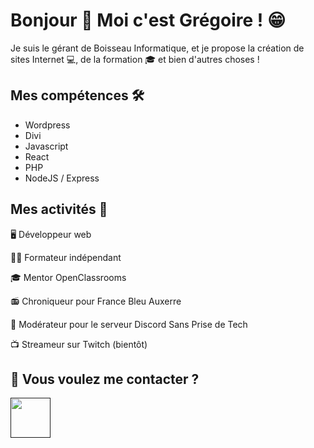 <h1>Bonjour 👋 Moi c'est Grégoire ! 😁</h1>

<p>
    Je suis le gérant de Boisseau Informatique, et je propose la création de sites Internet 💻, de la formation 🎓 et bien d'autres choses !
</p>

<h2>Mes compétences 🛠️</h2>
<ul>
    <li>Wordpress</li>
    <li>Divi</li>
    <li>Javascript</li>
    <li>React</li>
    <li>PHP</li>
    <li>NodeJS / Express</li>
</ul>

<h2>Mes activités 🏃</h2>
<p>🖥️ Développeur web</p>
<p>🧑‍🏫 Formateur indépendant</p>
<p>🎓 Mentor OpenClassrooms</p>
<p>📻 Chroniqueur pour France Bleu Auxerre</p>
<p>👮 Modérateur pour le serveur Discord Sans Prise de Tech</p>
<p>📺 Streameur sur Twitch (bientôt)</p>

<h2>📣 Vous voulez me contacter ?</h2>

<a href=""><img width="64" height="64" src="https://static-00.iconduck.com/assets.00/facebook-icon-512x512-seb542ju.png"></a>

<!--
**BoisseauInformatique/BoisseauInformatique** is a ✨ _special_ ✨ repository because its `README.md` (this file) appears on your GitHub profile.

Here are some ideas to get you started:

- 🔭 I’m currently working on ...
- 🌱 I’m currently learning ...
- 👯 I’m looking to collaborate on ...
- 🤔 I’m looking for help with ...
- 💬 Ask me about ...
- 📫 How to reach me: ...
- 😄 Pronouns: ...
- ⚡ Fun fact: ...
-->
